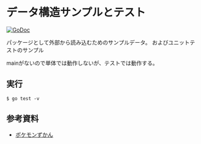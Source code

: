 # データ構造サンプルとテスト

[![GoDoc](https://godoc.org/github.com/mamemomonga/notebook-go/pokemondata?status.svg)](https://godoc.org/github.com/mamemomonga/notebook-go/pokemondata)

パッケージとして外部から読み込むためのサンプルデータ。
およびユニットテストのサンプル

mainがないので単体では動作しないが、テストでは動作する。

## 実行

	$ go test -v

## 参考資料

* [ポケモンずかん](https://www.pokemon.jp/zukan/)

